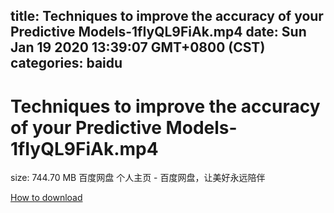 
title: Techniques to improve the accuracy of your Predictive Models-1fIyQL9FiAk.mp4
date: Sun Jan 19 2020 13:39:07 GMT+0800 (CST)    
categories: baidu
---

# Techniques to improve the accuracy of your Predictive Models-1fIyQL9FiAk.mp4
size: 744.70 MB
 百度网盘 个人主页 - 百度网盘，让美好永远陪伴
 

[How to download](https://bpcam.bemobtrk.com/go/2ceec3aa-1ca2-46d6-b9ff-aaa5c184517c?jno=1007)